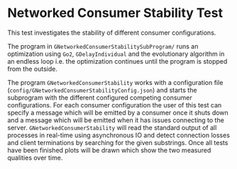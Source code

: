 # Networked Consumer Stability Test

This test investigates the stability of different consumer configurations.

The program in `GNetworkedConsumerStabilitySubProgram/` runs an optimization using `Go2`, `GDelayIndividual` and the
evolutionary algorithm in an endless loop i.e. the optimization continues until the program is stopped from the outside.

The program `GNetworkedConsumerStability` works with a configuration file (`config/GNetworkedConsumerStabilityConfig.json`)
and starts the subprogram with the different configured competing consumer configurations.
For each consumer configuration the user of this test can specify a message which will be emitted by
a consumer once it shuts down and a message which will be emitted when it has issues connecting to the server.
`GNetworkedConsumerStability` will read the standard output of all processes in real-time using asynchronous IO and detect connection losses and
client terminations by searching for the given substrings. Once all tests have been finished plots will be drawn 
which show the two measured qualities over time.